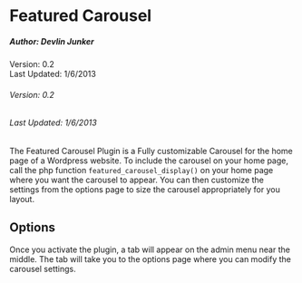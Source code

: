 Featured Carousel
=================

##### Author: Devlin Junker  
Version: 0.2  
Last Updated: 1/6/2013
###### Version: 0.2
###### Last Updated: 1/6/2013
  
  
  
The Featured Carousel Plugin is a Fully customizable Carousel for the home page of a Wordpress website. To include the carousel on your home page, call the php function `featured_carousel_display()` on your home page where you want the carousel to appear. You can then customize the settings from the options page to size the carousel appropriately for you layout.  
  
  
  
Options
-------
Once you activate the plugin, a tab will appear on the admin menu near the middle. The tab will take you to the options page where you can modify the carousel settings.

###



